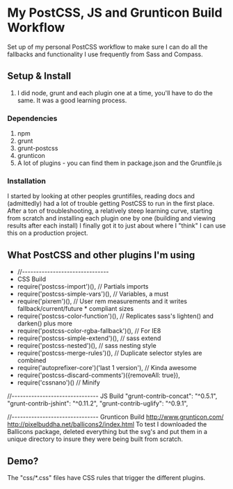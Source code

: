 # My PostCSS, JS and Grunticon Build Workflow
Set up of my personal PostCSS workflow to make sure I can do all the fallbacks and functionality I use frequently from Sass and Compass.

## Setup & Install

1. I did node, grunt and each plugin one at a time, you'll have to do the same. It was a good learning process.

### Dependencies

1. npm
2. grunt 
3. grunt-postcss
4. grunticon
5. A lot of plugins - you can find them in package.json and the Gruntfile.js

### Installation

I started by looking at other peoples gruntifiles, reading docs and (admittedly) had a lot of trouble getting PostCSS to run in the first place. After a ton of troubleshooting, a relatively steep learning curve, starting from scratch and installing each plugin one by one 
(building and viewing results after each install) I finally got it to just about where I "think" I can use this on a production project.


## What PostCSS and other plugins I'm using

* //-------------------------------
* CSS Build
* require('postcss-import')(),                       // Partials imports
* require('postcss-simple-vars')(),                  // Variables, a must
* require('pixrem')(),                               // User rem measurements and it writes fallback/current/future * compliant sizes
* require('postcss-color-function')(),               // Replicates sass's lighten() and darken() plus more
* require('postcss-color-rgba-fallback')(),          // For IE8
* require('postcss-simple-extend')(),                // sass extend
* require('postcss-nested')(),                       // sass nesting style
* require('postcss-merge-rules')(),                  // Duplicate selector styles are combined
* require('autoprefixer-core')('last 1 version'),    // Kinda awesome
* require('postcss-discard-comments')({removeAll: true}),
* require('cssnano')()                               // Minify

//-------------------------------
JS Build
"grunt-contrib-concat": "^0.5.1",
"grunt-contrib-jshint": "^0.11.2",
"grunt-contrib-uglify": "^0.9.1",

//-------------------------------
Grunticon Build
http://www.grunticon.com/
http://pixelbuddha.net/ballicons2/index.html
To test I downloaded the Ballicons package, deleted everything but the svg's and put them in a unique directory to insure they were being built from scratch.


## Demo?

The "css/*.css" files have CSS rules that trigger the different plugins.
